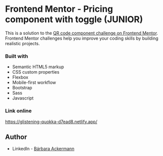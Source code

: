 # Frontend Mentor - Pricing component with toggle (JUNIOR)

This is a solution to the [QR code component challenge on Frontend Mentor](https://www.frontendmentor.io/challenges/qr-code-component-iux_sIO_H). Frontend Mentor challenges help you improve your coding skills by building realistic projects.

### Built with

- Semantic HTML5 markup
- CSS custom properties
- Flexbox
- Mobile-first workflow
- Bootstrap
- Sass
- Javascript

### Link online
https://glistening-quokka-d7ead8.netlify.app/

## Author

- LinkedIn - [Bárbara Ackermann](https://www.linkedin.com/in/barchuackermann/)